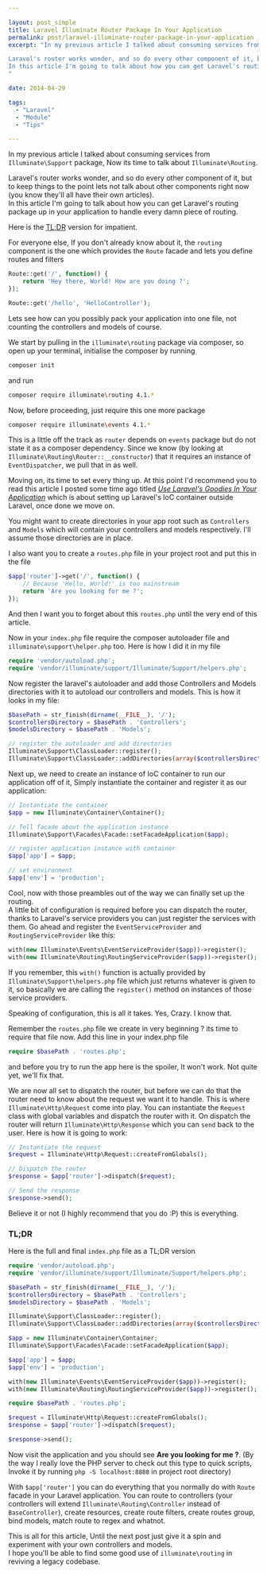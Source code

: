 ```yaml
---

layout: post_simple
title: Laravel Illuminate Router Package In Your Application
permalink: post/laravel-illuminate-router-package-in-your-application
excerpt: "In my previous article I talked about consuming services from `Illuminate\\Support` package, Now its time to talk about `Illuminate\\Routing`.

Laravel's router works wonder, and so do every other component of it, but to keep things to the point lets not talk about other components right now (you know they'll all have their own articles).  
In this article I'm going to talk about how you can get Laravel's routing package up in your application to handle every damn piece of routing.
"

date: 2014-04-29

tags: 
  - "Laravel"
  - "Module"
  - "Tips"

---
```


In my previous article I talked about consuming services from `Illuminate\Support` package, Now its time to talk about `Illuminate\Routing`.

Laravel's router works wonder, and so do every other component of it, but to keep things to the point lets not talk about other components right now (you know they'll all have their own articles).  
In this article I'm going to talk about how you can get Laravel's routing package up in your application to handle every damn piece of routing.


Here is the [TL;DR](#tldr) version for impatient.

For everyone else, If you don't already know about it, the `routing` component is the one which provides the `Route` facade and lets you define routes and filters

```php
Route::get('/', function() {
    return 'Hey there, World! How are you doing ?';
});

Route::get('/hello', 'HelloController');
```

Lets see how can you possibly pack your application into one file, not counting the controllers and models of course.

We start by pulling in the `illuminate\routing` package via composer, so open up your terminal, initialise the composer by running

```sh
composer init
```

and run 

```sh
composer require illuminate\routing 4.1.*
```

Now, before proceeding, just require this one more package

```sh
composer require illuminate\events 4.1.*
```

This is a little off the track as `router` depends on `events` package but do not state it as a composer dependency. Since we know (by looking at `Illuminate\Routing\Router::__constructor`) that it requires an instance of `EventDispatcher`, we pull that in as well.

Moving on, its time to set every thing up. At this point I'd recommend you to read this article I posted some time ago titled _[Use Laravel's Goodies In Your Application](http://www.gufran.me/post/laravel-components)_ which is about setting up Laravel's IoC container outside Laravel, once done we move on.

You might want to create directories in your app root such as `Controllers` and `Models` which will contain your controllers and models respectively. I'll assume those directories are in place.

I also want you to create a `routes.php` file in your project root and put this in the file

```php
$app['router']->get('/', function() {
    // Because 'Hello, World!' is too mainstream
    return 'Are you looking for me ?';
});
```

And then I want you to forget about this `routes.php` until the very end of this article.

Now in your `index.php` file require the composer autoloader file and `illuminate\support\helper.php` too. Here is how I did it in my file

```php
require 'vendor/autoload.php';
require 'vendor/illuminate/support/Illuminate/Support/helpers.php';
```

Now register the laravel's autoloader and add those Controllers and Models directories with it to autoload our controllers and models. This is how it looks in my file:

```php
$basePath = str_finish(dirname(__FILE__), '/');
$controllersDirectory = $basePath . 'Controllers';
$modelsDirectory = $basePath . 'Models';

// register the autoloader and add directories
Illuminate\Support\ClassLoader::register();
Illuminate\Support\ClassLoader::addDirectories(array($controllersDirectory, $modelsDirectory));
```

Next up, we need to create an instance of IoC container to run our application off of it, Simply instantiate the container and register it as our application:

```php
// Instantiate the container
$app = new Illuminate\Container\Container();

// Tell facade about the application instance
Illuminate\Support\Facades\Facade::setFacadeApplication($app);

// register application instance with container
$app['app'] = $app;

// set environment 
$app['env'] = 'production';
```

Cool, now with those preambles out of the way we can finally set up the routing.  
A little bit of configuration is required before you can dispatch the router, thanks to Laravel's service providers you can just register the services with them. Go ahead and register the `EventServiceProvider` and `RoutingServiceProvider` like this:

```php
with(new Illuminate\Events\EventServiceProvider($app))->register();
with(new Illuminate\Routing\RoutingServiceProvider($app))->register();
```

If you remember, this `with()` function is actually provided by `Illuminate\Support\helpers.php` file which just returns whatever is given to it, so basically we are calling the `register()` method on instances of those service providers.  

Speaking of configuration, this is all it takes. Yes, Crazy. I know that.

Remember the `routes.php` file we create in very beginning ? its time to require that file now. Add this line in your index.php file

```php
require $basePath . 'routes.php';
```

and before you try to run the app here is the spoiler, It won't work. Not quite yet, we'll fix that.

We are now all set to dispatch the router, but before we can do that the router need to know about the request we want it to handle. This is where `Illuminate\Http\Request` come into play. You can instantiate the `Request` class with global variables and dispatch the router with it. On dispatch the router will return `Illuminate\Http\Response` which you can `send` back to the user. Here is how it is going to work:

```php
// Instantiate the request
$request = Illuminate\Http\Request::createFromGlobals();

// Dispatch the router
$response = $app['router']->dispatch($request);

// Send the response
$response->send();
```

Believe it or not (I highly recommend that you do :P) this is everything.

### <a name="tldr"></a>TL;DR
Here is the full and final `index.php` file as a TL;DR version

```php
require 'vendor/autoload.php';
require 'vendor/illuminate/support/Illuminate/Support/helpers.php';

$basePath = str_finish(dirname(__FILE__), '/');
$controllersDirectory = $basePath . 'Controllers';
$modelsDirectory = $basePath . 'Models';

Illuminate\Support\ClassLoader::register();
Illuminate\Support\ClassLoader::addDirectories(array($controllersDirectory, $modelsDirectory));

$app = new Illuminate\Container\Container;
Illuminate\Support\Facades\Facade::setFacadeApplication($app);

$app['app'] = $app;
$app['env'] = 'production';

with(new Illuminate\Events\EventServiceProvider($app))->register();
with(new Illuminate\Routing\RoutingServiceProvider($app))->register();

require $basePath . 'routes.php';

$request = Illuminate\Http\Request::createFromGlobals();
$response = $app['router']->dispatch($request);

$response->send();
```

Now visit the application and you should see __Are you looking for me ?__. (By the way I really love the PHP server to check out this type to quick scripts, Invoke it by running `php -S localhost:8888` in project root directory)

With `$app['router']` you can do everything that you normally do with `Route` facade in your Laravel application. You can route to controllers (your controllers will extend `Illuminate\Routing\Controller` instead of `BaseController`), create resources, create route filters, create routes group, bind models, match route to regex and whatnot.

This is all for this article, Until the next post just give it a spin and experiment with your own controllers and models.  
I hope you'll be able to find some good use of `illuminate\routing` in reviving a legacy codebase.